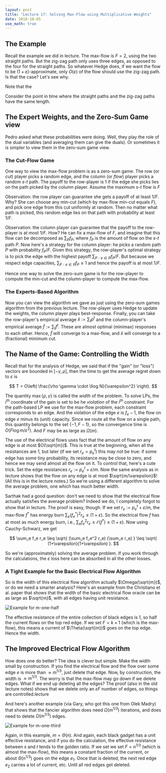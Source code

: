 ```yaml
---
layout: post
title: "Lecture 17: Solving Max-Flow using Multiplicative Weights"
date: 2018-10-05
use_math: true
---
```


## The Example

Recall the example we did in lecture. The max-flow is $F = 2$, using the
two straight paths. But the zig-zag path only uses three edges, as
opposed to the four for the straight paths. So whatever Hedge does, if
we want the flow to be $(1+\varepsilon)$-approximate, only
$O(\varepsilon)$ of the flow should use the zig-zag path. Is that the
case? Let's see why.

Note that the 



Consider the point in time where the straight paths and the zig-zag
paths have the same length.


## The Expert Weights, and the Zero-Sum Game view

Pedro asked what these probabilities were doing. Well, they play the
role of the dual variables (and averaging them can give the duals). Or
sometimes it is simpler to view them in the zero-sum game view. 

### The Cut-Flow Game

One way to view the max-flow problem is as a zero-sum game. The row (or
_cut_) player picks a random edge, and the column (or _flow_) player
picks a random $s$-$t$ path. The payoff to the row-player is $1$ if the
edge she picks lies on the path picked by the column player. Assume the
maximum $s$-$t$ flow is $F$

Observation: the row player can guarantee she gets a payoff of at least
$1/F$. Why? She can choose any min-cut (which by max-flow min-cut equals
$F$), and pick one edge from this cut uniformly at random. Then no
matter what path is picked, this random edge lies on that path with
probability at least $1/F$.

Observation: the column player can guarantee that the payoff to the
row-player is at most $1/F$. How? He can fix a max-flow of $F$, and
imagine that this flow can be decomposed as $\sum_P f_P$, where $f_P$ is
the amount of flow on the $s$-$t$ path $P$. Now here's a strategy for
the column player: he picks a random path $P$ with probability
$f_P/F$. Given this strategy, the row-player's optimal strategy is to
pick the edge with the highest payoff $\sum_{P: e \in P} f_P/F$. But
because we respect edge capacities, $\sum_{P: e \in P} f_P \leq 1$ and
hence the payoff is at most $1/F$.

Hence one way to solve the zero-sum game is for the row-player to
compute the min-cut and the column-player to compute the max-flow.

### The Experts-Based Algorithm

Now you can view the algorithm we gave as just using the zero-sum games
algorithm from the previous lecture. The row-player uses Hedge to update
the weights, the column player plays best-response. Finally, you can
take the row-player's empirical average $\hat{x} := \sum_t p^t$ and the
column-player's empirical average $\hat{f} := \sum_t f^t$. These are
almost optimal (minimax) responses to each other. Hence, $\hat{f}$ will
converge to a max-flow, and $\hat{x}$ will converge to a (fractional)
minimum cut.

## The Name of the Game: Controlling the Width

Recall that for the analysis of Hedge, we said that if the "gain" (or
"loss") vectors are bounded in $[-\gamma, \rho]$, then the time to get
the average regret down to $\varepsilon$ is

$$ T = O\left( \frac{\rho \gamma \cdot \llog N}{\varepsilon^2}
\right). $$

The quantity $\max\{\rho, \gamma\}$ is called the _width_ of the
problem. To solve LPs, the $i^{th}$ coordinate of the gain is set to be
he _violation_ of the $i^{th}$ constraint. For the path-based LP we use
for the max-flow problem, each constraint corresponds to an edge. And
the violation of the edge $e$ is $f_e - 1$, the flow on edge $e$ minus
its (unit) capacity. Since we route all the flow on a single path, this
quantity belongs to the set $\{-1, F-1\}$, so the convergence time is
$O(F \log m/\varepsilon^2)$. And $F$ may be as large as $\Omega(m)$. 

The use of the electrical flows uses fact that the amount of flow on any
edge is at most $O(\sqrt{m})$. This is true at the beginning, when all
the resistances are $1$, but later (if we set $r_e = p^t_e$) this may
not be true: if some edge has some tiny probability, its resistance may
be close to zero, and hence we may send almost all the flow on it. To
control that, here's a cute trick. Set the edge resistances $r_e :=
p^t_e + \varepsilon/m$. Now the same analysis as in lecture shows that
the flow on any edge is at most $\sqrt{m/\varepsilon}$! (All this is in
the lecture notes.) So we're using a different algorithm to solve the
average problem, one which has much better width.

Sarthak had a good question: don't we need to show that the electrical
flow actually satisfies the average problem? Indeed we do, I completely
forgot to show that in lecture. The proof is easy, though. If we set
$r_e := p^t_e + \varepsilon/m$, the max-flow $f^*$ has energy burn
$\sum_e (f^*_e)^2 r_e \leq (1+\varepsilon)$. So the electrical flow $f$
has at most as much energy burn, i.e., $\sum_e f^2_e r_e \leq
\mathcal{E}(f^*) \leq (1+\varepsilon)$. Now using Cauchy-Schwarz, we get

$$ \sum_e f_e r_e \leq \sqrt{ (\sum_e f_e^2 r_e) (\sum_e r_e) } \leq
\sqrt{ (1+\varepsilon)(1+\varepsilon) }. $$

So we're (approximately) solving the average problem. If you work
through the calculations, the $\varepsilon$ loss here can be absorbed in
all the other losses.

### A Tight Example for the Basic Electrical Flow Algorithm

So is the width of this electrical flow algorithm actually
$\Omega(\sqrt{m})$, or do we need a smarter analysis? Here's an example
from the Christiano et al. paper that shows that the width of the basic
electrical flow oracle can be as large as $\sqrt{m}$, with all edges
having unit resistance. 

![Example for m-one-half](/figures/elecflow1.jpeg)

The effective resistance of the entire
collection of black edges is $1$, so half the current flows on the top
red edge. If we set $F = k+1$ (which is the max-flow), this means a
current of $\Theta(\sqrt{m})$ goes on the top edge. Hence the width.

## The Improved Electrical Flow Algorithm

How does one do better? The idea is clever but simple. Make the width
small by construction. If you find the electrical flow and the flow over
some edge $e$ is more than $\approx m^{1/3}$, just delete that
edge. Now, by construction, the width is $\approx m^{1/3}$. The worry is
that the max-flow may go down if we delete edges. What if we end up
deleting all the edges? The proof (also in the old lecture notes) shows
that we delete only an $\varepsilon F$ number of edges, so things are
controlled.lecture

And here's another example (via Gary, who got this one from Olek Madry)
that shows that the fancier algorithm does need $\Omega(m^{1/3})$
iterations, and does need to delete $\Omega(m^{1/3})$ edges. 

![Example for m-one-third](/figures/elecflow2.jpeg)

Again, in this example, $m = \Theta(n)$. And again, each black gadget
has a unit effective resistance, and if you do the calculation, the
effective resistance between $s$ and $t$ tends to the golden ratio. If
we set we set $F = n^{1/3}$ (which is almost the max-flow), this means a
constant fraction of the current, or about $\Theta(n^{1/3})$ goes on the
edge $e_1$. Once that is deleted, the next red edge $e_2$ carries a lot
of current, etc. Until all red edges get deleted.

